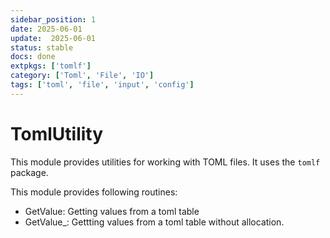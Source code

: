 ```yaml
---
sidebar_position: 1
date: 2025-06-01
update:  2025-06-01
status: stable
docs: done
extpkgs: ['tomlf']
category: ['Toml', 'File', 'IO']
tags: ['toml', 'file', 'input', 'config']
---
```


# TomlUtility

This module provides utilities for working with TOML files. It uses the `tomlf` package.

This module provides following routines:

- GetValue: Getting values from a toml table
- GetValue_: Gettting values from a toml table without allocation.

